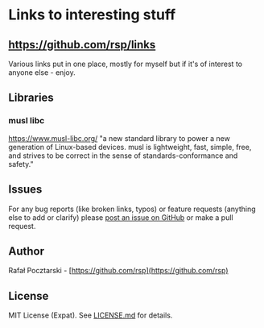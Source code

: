 Links to interesting stuff
=
https://github.com/rsp/links
-
Various links put in one place,
mostly for myself but if it's of interest to anyone else - enjoy.

Libraries
-
### musl libc
https://www.musl-libc.org/
"a new standard library to power a new generation of Linux-based devices. musl is lightweight, fast, simple, free, and strives to be correct in the sense of standards-conformance and safety."

Issues
------
For any bug reports (like broken links, typos)
or feature requests (anything else to add or clarify) please
[post an issue on GitHub](https://github.com/rsp/links/issues)
or make a pull request.

Author
------
Rafał Pocztarski - [https://github.com/rsp](https://github.com/rsp)

License
-------
MIT License (Expat). See [LICENSE.md](LICENSE.md) for details.
